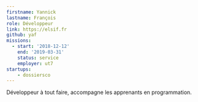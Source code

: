 ```yaml
---
firstname: Yannick
lastname: François
role: Développeur
link: https://elsif.fr
github: yaf
missions:
  - start: '2018-12-12'
    end: '2019-03-31'
    status: service
    employer: ut7
startups:
    - dossiersco
---
```


Développeur à tout faire, accompagne les apprenants en programmation.
